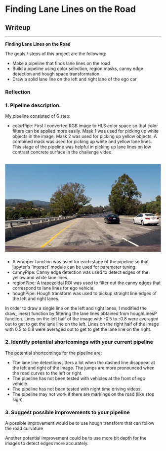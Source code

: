 # **Finding Lane Lines on the Road** 

## Writeup 
---

**Finding Lane Lines on the Road**

The goals / steps of this project are the following:
* Make a pipeline that finds lane lines on the road
* Build a pipeline using color selection, region masks, canny edge detection and hough space transformation
* Draw a solid lane line on the left and right lane of the ego car 


### Reflection

### 1. Pipeline description.

My pipeline consisted of 6 step:

* colorPipe: First I converted RGB image to HLS color space so that color filters can be applied more easily. Mask 1 was used for picking up white objects in the image. Mask 2 was used for picking up yellow objects. A combined mask was used for picking up white and yellow lane lines. This stage of the pipeline was helpful in picking up lane lines on low contrast concrete surface in the challenge video.

[//]: # (Image References)

[image2]: ./examples/challengeSnap2.jpg "Challenge Video Snapshot"

![alt text][image2]
---

* A wrapper function was used for each stage of the pipeline so that jupyter's 'interact' module can be used for parameter tuning.
* cannyPipe: Canny edge detection was used to detect edges of the yellow and white lane lines.
* regionPipe: A trapezoidal ROI was used to filter out the canny edges that correspond to lane lines for ego vehicle.
* houghPipe: Hough transform was used to pickup straight line edges of the left and right lanes.

In order to draw a single line on the left and right lanes, I modified the draw_lines() function by filtering the lane lines obtained from houghLinesP function. Lines on the left half of the image with -0.5 to -0.8 were averaged out to get to get the lane line on the left. Lines on the right half of the image with 0.5 to 0.8 were averaged out to get to get the lane line on the right.


### 2. Identify potential shortcomings with your current pipeline


The potential shortcomings for the pipeline are:
* The lane line detections jitters a lot when the dashed line disappear at the left and right of the image. The jumps are more pronounced when the road curves to the left or right.
* The pipeline has not been tested with vehicles at the front of ego vehicle.
* The pipeline has not been tested with night time driving videos.
* The pipeline may not work if there are markings on the road (like stop sign)


### 3. Suggest possible improvements to your pipeline

A possible improvement would be to use hough transform that can follow the road curvature

Another potential improvement could be to use more bit depth for the images to detect edges more accurately.
